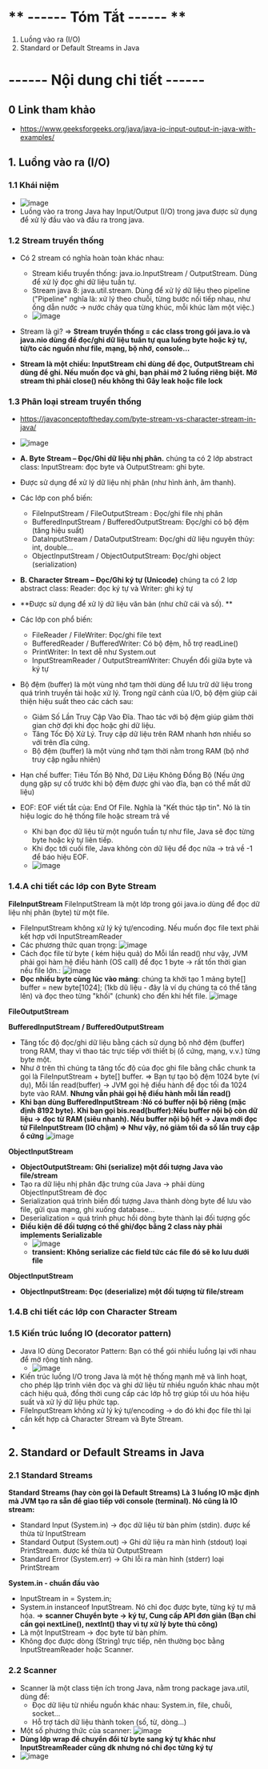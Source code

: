 # ** ------ Tóm Tắt ------ **
1. Luồng vào ra (I/O)
2. Standard or Default Streams in Java


# **------ Nội dung chi tiết ------**

## 0 Link tham khảo 
- https://www.geeksforgeeks.org/java/java-io-input-output-in-java-with-examples/

## 1. Luồng vào ra (I/O)

### 1.1 Khái niệm
- ![image](https://github.com/user-attachments/assets/2f20032b-5cfc-4ffa-b8a0-6d2240476f7b)
- Luồng vào ra trong Java hay Input/Output (I/O) trong java được sử dụng để xử lý đầu vào và đầu ra trong java.

### 1.2 Stream truyền thống
- Có 2 stream có nghĩa hoàn toàn khác nhau:
  + Stream kiểu truyền thống: java.io.InputStream / OutputStream. Dùng để xử lý đọc ghi dữ liệu tuần tự.
  + Stream java 8: java.util.stream. Dùng để xử lý dữ liệu theo pipeline ("Pipeline" nghĩa là: xử lý theo chuỗi, từng bước nối tiếp nhau, như ống dẫn nước → nước chảy qua từng khúc, mỗi khúc làm một việc.)
  + ![image](https://github.com/user-attachments/assets/f3e793a3-d503-43ec-8dbb-d61cb45b30ea)


- Stream là gì? => **Stream truyền thống = các class trong gói java.io và java.nio dùng để đọc/ghi dữ liệu tuần tự qua luồng byte hoặc ký tự, từ/to các nguồn như file, mạng, bộ nhớ, console…**
- **Stream là một chiều: InputStream chỉ dùng để đọc, OutputStream chỉ dùng để ghi. Nếu muốn đọc và ghi, bạn phải mở 2 luồng riêng biệt. Mở stream thì phải close() nếu không thì Gây leak hoặc file lock**

### 1.3 Phân loại stream truyền thống
- https://javaconceptoftheday.com/byte-stream-vs-character-stream-in-java/
- ![image](https://github.com/user-attachments/assets/e49d02be-27f5-44b2-86ff-c8f048938e4c)
- **A. Byte Stream – Đọc/Ghi dữ liệu nhị phân.** chúng ta có 2 lớp abstract class: InputStream: đọc byte và OutputStream: ghi byte.
- Được sử dụng để xử lý dữ liệu nhị phân (như hình ảnh, âm thanh).
- Các lớp con phổ biến:
  + FileInputStream / FileOutputStream : 	Đọc/ghi file nhị phân
  + BufferedInputStream / BufferedOutputStream: Đọc/ghi có bộ đệm (tăng hiệu suất)
  + DataInputStream / DataOutputStream: Đọc/ghi dữ liệu nguyên thủy: int, double...
  + ObjectInputStream / ObjectOutputStream: Đọc/ghi object (serialization)

- **B. Character Stream – Đọc/Ghi ký tự (Unicode)** chúng ta có 2 lơp abstract class: Reader: đọc ký tự và Writer: ghi ký tự
- **Được sử dụng để xử lý dữ liệu văn bản (như chữ cái và số). **
- Các lớp con phổ biến:
  + FileReader / FileWriter: 	Đọc/ghi file text
  + BufferedReader / BufferedWriter: Có bộ đệm, hỗ trợ readLine()
  + PrintWriter: 	In text dễ như System.out
  + InputStreamReader / OutputStreamWriter: Chuyển đổi giữa byte và ký tự 

- Bộ đệm (buffer) là một vùng nhớ tạm thời dùng để lưu trữ dữ liệu trong quá trình truyền tải hoặc xử lý. Trong ngữ cảnh của I/O, bộ đệm giúp cải thiện hiệu suất theo các cách sau:
  + Giảm Số Lần Truy Cập Vào Đĩa. Thao tác với bộ đệm giúp giảm thời gian chờ đợi khi đọc hoặc ghi dữ liệu.
  + Tăng Tốc Độ Xử Lý. Truy cập dữ liệu trên RAM nhanh hơn nhiều so với trên đĩa cứng.
  + Bộ đệm (buffer) là một vùng nhớ tạm thời nằm trong RAM (bộ nhớ truy cập ngẫu nhiên)
- Hạn chế buffer: Tiêu Tốn Bộ Nhớ, Dữ Liệu Không Đồng Bộ (Nếu ứng dụng gặp sự cố trước khi bộ đệm được ghi vào đĩa, bạn có thể mất dữ liệu)

- EOF:  EOF viết tắt của: End Of File. Nghĩa là "Kết thúc tập tin". Nó là tín hiệu logic do hệ thống file hoặc stream trả về
  + Khi bạn đọc dữ liệu từ một nguồn tuần tự như file, Java sẽ đọc từng byte hoặc ký tự liên tiếp.
  + Khi đọc tới cuối file, Java không còn dữ liệu để đọc nữa → trả về -1 để báo hiệu EOF.
  + ![image](https://github.com/user-attachments/assets/6be75376-a13e-45e8-9168-c326e9ade41c)


### 1.4.A chi tiết các lớp con Byte Stream 

**FileInputStream** FileInputStream là một lớp trong gói java.io dùng để đọc dữ liệu nhị phân (byte) từ một file.
- FileInputStream không xử lý ký tự/encoding. Nếu muốn đọc file text phải kết hợp với InputStreamReader
- Các phương thức quan trọng: ![image](https://github.com/user-attachments/assets/142ae0e9-441f-47d2-af8d-dc79a9e934f5)
- Cách đọc file từ byte ( kém hiệu quả) do Mỗi lần read() như vậy, JVM phải gọi hàm hệ điều hành (OS call) để đọc 1 byte → rất tốn thời gian nếu file lớn.: ![image](https://github.com/user-attachments/assets/d134691c-f8a2-43a0-bab7-c93426efefc4)
- **Đọc nhiều byte cùng lúc vào mảng**: chúng ta khởi tạo 1 mảng byte[] buffer = new byte[1024]; (1kb dũ liệu - đây là ví dụ chúng ta có thể tăng lên) và đọc theo từng "khối" (chunk) cho đến khi hết file.  ![image](https://github.com/user-attachments/assets/705c5816-e406-4b46-9afc-b2f70490f81e)

**FileOutputStream**

**BufferedInputStream / BufferedOutputStream**
- Tăng tốc độ đọc/ghi dữ liệu bằng cách sử dụng bộ nhớ đệm (buffer) trong RAM, thay vì thao tác trực tiếp với thiết bị (ổ cứng, mạng, v.v.) từng byte một.
- Như ở trên thì chúng ta tăng tốc độ của đọc ghi file bằng chắc chunk ta gọi là FileInputStream + byte[] buffer. => Bạn tự tạo bộ đệm 1024 byte (ví dụ), Mỗi lần read(buffer) → JVM gọi hệ điều hành để đọc tối đa 1024 byte vào RAM. **Nhưng vẫn phải gọi hệ điều hành mỗi lần read()**
- **Khi bạn dùng BufferedInputStream :Nó có buffer nội bộ riêng (mặc định 8192 byte). Khi bạn gọi bis.read(buffer):Nếu buffer nội bộ còn dữ liệu → đọc từ RAM (siêu nhanh). Nếu buffer nội bộ hết → Java mới đọc từ FileInputStream (IO chậm) => Như vậy, nó giảm tối đa số lần truy cập ổ cứng**
   ![image](https://github.com/user-attachments/assets/ccc41d0b-e720-46a5-93a5-12649e67d903)

 **ObjectInputStream**
- **ObjectOutputStream: Ghi (serialize) một đối tượng Java vào file/stream**
- Tạo ra dữ liệu nhị phân đặc trưng của Java -> phải dùng ObjectInputStream đẻ đọc
- Serialization quá trình biến đối tượng Java thành dòng byte để lưu vào file, gửi qua mạng, ghi xuống database…
- Deserialization = quá trình phục hồi dòng byte thành lại đối tượng gốc
- **Điều kiện để đối tượng có thể ghi/đọc bằng 2 class này phải implements Serializable**
  + ![image](https://github.com/user-attachments/assets/f819887b-e56b-4865-9235-a971974c08b6)
  + **transient: Không serialize các field tức các file đó sẽ ko lưu dưới file**

**ObjectInputStream**
-  **ObjectInputStream: Đọc (deserialize) một đối tượng từ file/stream**

### 1.4.B chi tiết các lớp con Character Stream

### 1.5 Kiến trúc luồng IO (decorator pattern) 
- Java IO dùng Decorator Pattern: Bạn có thể gói nhiều luồng lại với nhau để mở rộng tính năng.
  + ![image](https://github.com/user-attachments/assets/bb98b6aa-18a9-4ba3-9bec-942102b90df8)
- Kiến trúc luồng I/O trong Java là một hệ thống mạnh mẽ và linh hoạt, cho phép lập trình viên đọc và ghi dữ liệu từ nhiều nguồn khác nhau một cách hiệu quả, đồng thời cung cấp các lớp hỗ trợ giúp tối ưu hóa hiệu suất và xử lý dữ liệu phức tạp.
- FileInputStream không xử lý ký tự/encoding -> do đó khi đọc file thì lại cần kết hợp cả Character Stream và Byte Stream.
- 
  
## 2. Standard or Default Streams in Java

### 2.1 Standard Streams 
**Standard Streams (hay còn gọi là Default Streams) Là 3 luồng IO mặc định mà JVM tạo ra sẵn để giao tiếp với console (terminal). Nó cũng là IO stream:**
- Standard Input (System.in) -> đọc dữ liệu từ bàn phím (stdin). được kế thừa từ InputStream
- Standard Output (System.out) -> Ghi dữ liệu ra màn hình (stdout) loại PrintStream. được kế thừa từ OutputStream
- Standard Error (System.err) -> Ghi lỗi ra màn hình (stderr) loại PrintStream

**System.in - chuẩn đầu vào**
- InputStream in = System.in;
- System.in instanceof InputStream. Nó chỉ đọc được byte, từng ký tự mã hóa. => **scanner  Chuyển byte → ký tự, Cung cấp API đơn giản (Bạn chỉ cần gọi nextLine(), nextInt() thay vì tự xử lý byte thủ công)**
- Là một InputStream → đọc byte từ bàn phím.
- Không đọc được dòng (String) trực tiếp, nên thường bọc bằng InputStreamReader hoặc Scanner.

### 2.2 Scanner
- Scanner là một class tiện ích trong Java, nằm trong package java.util, dùng để:
  + Đọc dữ liệu từ nhiều nguồn khác nhau: System.in, file, chuỗi, socket...
  + Hỗ trợ tách dữ liệu thành token (số, từ, dòng…)
- Một số phương thức của scanner: ![image](https://github.com/user-attachments/assets/ae4f576d-4545-4137-a056-0259a2b1a5cd)
- **Dùng lớp wrap để chuyển đổi từ byte sang ký tự khác như InputStreamReader cũng dk nhưng nó chỉ đọc từng ký tự**
- ![image](https://github.com/user-attachments/assets/96bb291d-199a-4b29-95eb-860dcf34c96d)

